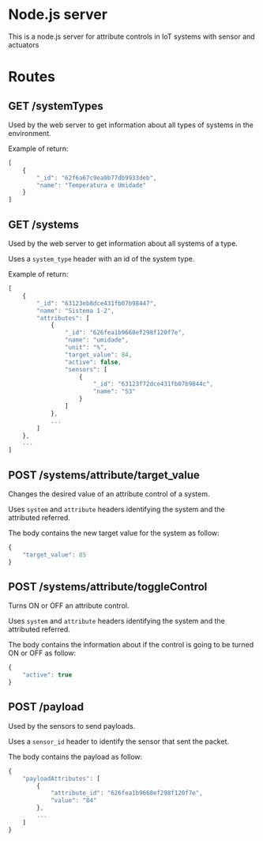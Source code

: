 # Node.js server

This is a node.js server for attribute controls in IoT systems with sensor and actuators

# Routes

## GET /systemTypes

Used by the web server to get information about all types of systems in the environment.

Example of return:

```javascript
[
	{
		"_id": "62f6a67c9ea9b77db9933deb",
		"name": "Temperatura e Umidade"
	}
]
```

## GET /systems

Used by the web server to get information about all systems of a type.

Uses a `system_type` header with an id of the system type.

Example of return:

```javascript
[
	{
		"_id": "63123eb8dce431fb07b98447",
		"name": "Sistema 1-2",
		"attributes": [
			{
				"_id": "626fea1b9668ef298f120f7e",
				"name": "umidade",
				"unit": "%",
				"target_value": 84,
				"active": false,
				"sensors": [
					{
						"_id": "63123f72dce431fb07b9844c",
						"name": "S3"
					}
				]
			},
			...
		]
	},
	...
]
```

## POST /systems/attribute/target_value

Changes the desired value of an attribute control of a system.

Uses `system` and `attribute` headers identifying the system and the attributed referred.

The body contains the new target value for the system as follow:

```javascript
{
	"target_value": 85
}
```

## POST /systems/attribute/toggleControl

Turns ON or OFF an attribute control.

Uses `system` and `attribute` headers identifying the system and the attributed referred.

The body contains the information about if the control is going to be turned ON or OFF as follow:

```javascript
{
	"active": true
}
```

## POST /payload

Used by the sensors to send payloads.

Uses a `sensor_id` header to identify the sensor that sent the packet.

The body contains the payload as follow:

```javascript
{
	"payloadAttributes": [
		{
			"attribute_id": "626fea1b9668ef298f120f7e",
			"value": "84"
		},
		...
	]
}
```